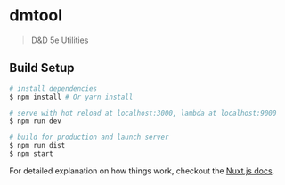 # dmtool

> D&D 5e Utilities

## Build Setup

```bash
# install dependencies
$ npm install # Or yarn install

# serve with hot reload at localhost:3000, lambda at localhost:9000
$ npm run dev

# build for production and launch server
$ npm run dist
$ npm start
```

For detailed explanation on how things work, checkout the [Nuxt.js docs](https://github.com/nuxt/nuxt.js).
